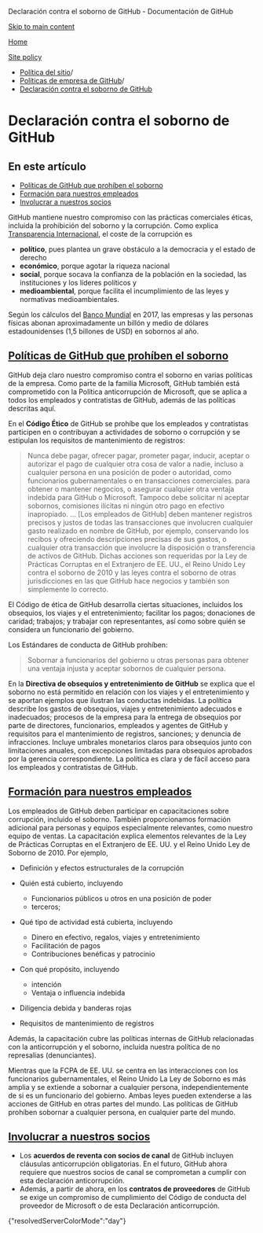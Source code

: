 Declaración contra el soborno de GitHub - Documentación de GitHub

[Skip to main content](#main-content)

[Home](/es)

[Site policy](/es/site-policy)

* [Política del sitio](/es/site-policy)/
* [Políticas de empresa de GitHub](/es/site-policy/github-company-policies)/
* [Declaración contra el soborno de GitHub](/es/site-policy/github-company-policies/github-anti-bribery-statement)

Declaración contra el soborno de GitHub
==========

En este artículo
----------

* [Políticas de GitHub que prohíben el soborno](#github-policies-prohibiting-bribery)
* [Formación para nuestros empleados](#training-for-our-employees)
* [Involucrar a nuestros socios](#engaging-our-partners)

GitHub mantiene nuestro compromiso con las prácticas comerciales éticas, incluida la prohibición del soborno y la corrupción. Como explica [Transparencia Internacional](https://www.transparency.org/what-is-corruption#costs-of-corruption), el coste de la corrupción es

* **político**, pues plantea un grave obstáculo a la democracia y el estado de derecho
* **económico**, porque agotar la riqueza nacional
* **social**, porque socava la confianza de la población en la sociedad, las instituciones y los líderes políticos y
* **medioambiental**, porque facilita el incumplimiento de las leyes y normativas medioambientales.

Según los cálculos del [Banco Mundial](https://www.worldbank.org/en/topic/governance/brief/anti-corruption) en 2017, las empresas y las personas físicas abonan aproximadamente un billón y medio de dólares estadounidenses (1,5 billones de USD) en sobornos al año.

[Políticas de GitHub que prohíben el soborno](#github-policies-prohibiting-bribery)
----------

GitHub deja claro nuestro compromiso contra el soborno en varias políticas de la empresa. Como parte de la familia Microsoft, GitHub también está comprometido con la Política anticorrupción de Microsoft, que se aplica a todos los empleados y contratistas de GitHub, además de las políticas descritas aquí.

En el **Código Ético** de GitHub se prohíbe que los empleados y contratistas participen en o contribuyan a actividades de soborno o corrupción y se estipulan los requisitos de mantenimiento de registros:

>
>
> Nunca debe pagar, ofrecer pagar, prometer pagar, inducir, aceptar o autorizar el pago de cualquier otra cosa de valor a nadie, incluso a cualquier persona en una posición de poder o autoridad, como funcionarios gubernamentales o en transacciones comerciales. para obtener o mantener negocios, o asegurar cualquier otra ventaja indebida para GitHub o Microsoft. Tampoco debe solicitar ni aceptar sobornos, comisiones ilícitas ni ningún otro pago en efectivo inapropiado. ... [Los empleados de GitHub] deben mantener registros precisos y justos de todas las transacciones que involucren cualquier gasto realizado en nombre de GitHub, por ejemplo, conservando los recibos y ofreciendo descripciones precisas de sus gastos, o cualquier otra transacción que involucre la disposición o transferencia de activos de GitHub. Dichas acciones son requeridas por la Ley de Prácticas Corruptas en el Extranjero de EE. UU., el Reino Unido Ley contra el soborno de 2010 y las leyes contra el soborno de otras jurisdicciones en las que GitHub hace negocios y también son simplemente lo correcto.
>
>

El Código de ética de GitHub desarrolla ciertas situaciones, incluidos los obsequios, los viajes y el entretenimiento; facilitar los pagos; donaciones de caridad; trabajos; y trabajar con representantes, así como sobre quién se considera un funcionario del gobierno.

Los Estándares de conducta de GitHub prohíben:

>
>
> Sobornar a funcionarios del gobierno u otras personas para obtener una ventaja injusta y aceptar sobornos de cualquier persona.
>
>

En la **Directiva de obsequios y entretenimiento de GitHub** se explica que el soborno no está permitido en relación con los viajes y el entretenimiento y se aportan ejemplos que ilustran las conductas indebidas. La política describe los gastos de obsequios, viajes y entretenimiento adecuados e inadecuados; procesos de la empresa para la entrega de obsequios por parte de directores, funcionarios, empleados y agentes de GitHub y requisitos para el mantenimiento de registros, sanciones; y denuncia de infracciones. Incluye umbrales monetarios claros para obsequios junto con limitaciones anuales, con excepciones limitadas para obsequios aprobados por la gerencia correspondiente. La política es clara y de fácil acceso para los empleados y contratistas de GitHub.

[Formación para nuestros empleados](#training-for-our-employees)
----------

Los empleados de GitHub deben participar en capacitaciones sobre corrupción, incluido el soborno. También proporcionamos formación adicional para personas y equipos especialmente relevantes, como nuestro equipo de ventas. La capacitación explica elementos relevantes de la Ley de Prácticas Corruptas en el Extranjero de EE. UU. y el Reino Unido Ley de Soborno de 2010. Por ejemplo,

* Definición y efectos estructurales de la corrupción
* Quién está cubierto, incluyendo
  * Funcionarios públicos u otros en una posición de poder
  * terceros;

* Qué tipo de actividad está cubierta, incluyendo
  * Dinero en efectivo, regalos, viajes y entretenimiento
  * Facilitación de pagos
  * Contribuciones benéficas y patrocinio

* Con qué propósito, incluyendo
  * intención
  * Ventaja o influencia indebida

* Diligencia debida y banderas rojas
* Requisitos de mantenimiento de registros

Además, la capacitación cubre las políticas internas de GitHub relacionadas con la anticorrupción y el soborno, incluida nuestra política de no represalias (denunciantes).

Mientras que la FCPA de EE. UU. se centra en las interacciones con los funcionarios gubernamentales, el Reino Unido La Ley de Soborno es más amplia y se extiende a sobornar a cualquier persona, independientemente de si es un funcionario del gobierno. Ambas leyes pueden extenderse a las acciones de GitHub en otras partes del mundo. Las políticas de GitHub prohíben sobornar a cualquier persona, en cualquier parte del mundo.

[Involucrar a nuestros socios](#engaging-our-partners)
----------

* Los **acuerdos de reventa con socios de canal** de GitHub incluyen cláusulas anticorrupción obligatorias. En el futuro, GitHub ahora requiere que nuestros socios de canal se comprometan a cumplir con esta declaración anticorrupción.
* Además, a partir de ahora, en los **contratos de proveedores** de GitHub se exige un compromiso de cumplimiento del Código de conducta del proveedor de Microsoft o de esta Declaración anticorrupción.

{"resolvedServerColorMode":"day"}

